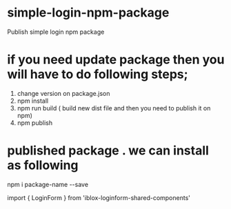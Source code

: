 # simple-login-npm-package
Publish simple login npm package

# if you need update package then you will have to do following steps;
1) change version on package.json
2) npm install
3) npm run build ( build new dist file and then you need to publish it on npm)
4) npm publish


# published package . we can install as following
 npm i package-name --save

import { LoginForm }  from 'iblox-loginform-shared-components'

 <LoginForm onSubmit={handleLogin}/>
 
